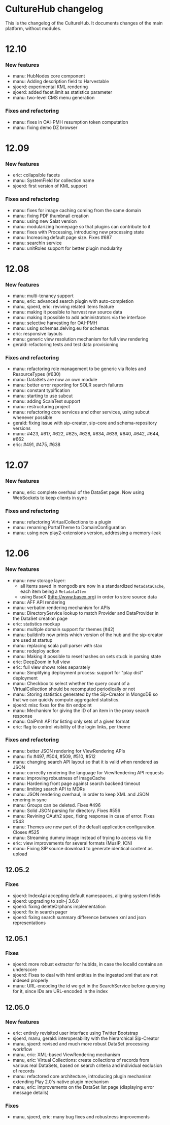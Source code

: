 # CultureHub changelog

This is the changelog of the CultureHub. It documents changes of the main platform, without modules.

# 12.10

### New features

- manu: HubNodes core component
- manu: Adding description field to Harvestable
- sjoerd: experimental KML rendering
- sjoerd: added facet.limit as statistics parameter
- manu: two-level CMS menu generation

### Fixes and refactoring
- manu: fixes in OAI-PMH resumption token computation
- manu: fixing demo DZ browser

# 12.09

### New features
- eric: collapsible facets
- manu: SystemField for collection name
- sjoerd: first version of KML support

### Fixes and refactoring
- manu: fixes for image caching coming from the same domain
- manu: fixing PDF thumbnail creation
- manu: using new Salat version
- manu: modularizing homepage so that plugins can contribute to it
- manu: fixes with Processing, introducing new processing state
- manu: Increasing default page size. Fixes #687
- manu: searchIn service
- manu: unitRoles support for better plugin modularity

# 12.08

### New features

- manu: multi-tenancy support
- manu, eric: advanced search plugin with auto-completion
- manu, sjoerd, eric: reviving related items feature
- manu: making it possible to harvest raw source data
- manu: making it possible to add administrators via the interface
- manu: selective harvesting for OAI-PMH
- manu: using schemas.delving.eu for schemas
- eric: responsive layouts
- manu: generic view resolution mechanism for full view rendering
- gerald: refactoring tests and test data provisioning


### Fixes and refactoring
- manu: refactoring role management to be generic via Roles and ResourceTypes (#630)
- manu: DataSets are now an own module
- manu: better error reporting for SOLR search failures
- manu: constant typification
- manu: starting to use subcut
- manu: adding ScalaTest support
- manu: restructuring project
- manu: refactoring core services and other services, using subcut whenever possible
- gerald: fixing issue with sip-creator, sip-core and schema-repository versions
- manu: #423, #617, #622, #625, #628, #634, #639, #640, #642, #644, #662
- eric: #491, #475, #638

# 12.07

### New features

- manu, eric: complete overhaul of the DataSet page. Now using WebSockets to keep clients in sync

### Fixes and refactoring

- manu: refactoring VirtualCollections to a plugin
- manu: renaming PortalTheme to DomainConfiguration
- manu: using new play2-extensions version, addressing a memory-leak


# 12.06

### New features

- manu: new storage layer:
  - all items saved in mongodb are now in a standardized `MetadataCache`, each item being a `MetadataItem`
  - using BaseX (http://www.basex.org) in order to store source data
- manu: AFF API rendering
- manu: verbatim rendering mechanism for APIs
- manu: DirectoryService lookup to match Provider and DataProvider in the DataSet creation page
- eric: statistics mockup
- manu: multiple domain support for themes (#42)
- manu: buildinfo now prints which version of the hub and the sip-creator are used at startup
- manu: replacing scala pull parser with stax
- manu: redeploy action
- manu: Making it possible to reset hashes on sets stuck in parsing state
- eric: DeepZoom in full view
- eric: full view shows roles separately
- manu: Simplifying deployment process: support for "play dist" deployment
- manu: Checkbox to select whether the query count of a VirtualCollection should be recomputed periodically or not
- manu: Storing statistics generated by the Sip-Creator in MongoDB so that we can quickly compute aggregated statistics.
- sjoerd: misc fixes for the itin endpoint
- manu: Mechanism for giving the ID of an item in the proxy search response
- manu: OaiPmh API for listing only sets of a given format
- eric: flag to control visibility of the login links, per theme

### Fixes and refactoring
- manu: better JSON rendering for ViewRendering APIs
- manu: fix #497, #504, #509, #510, #512
- manu: changing search API layout so that it is valid when rendered as JSON
- manu: correctly rendering the language for ViewRendering API requests
- manu: improving robustness of ImageCache
- manu: Hardening front page against search backend timeout
- manu: limiting search API to MDRs
- manu: JSON rendering overhaul, in order to keep XML and JSON renering in sync
- manu: Groups can be deleted. Fixes #496
- manu: Solid JSON parsing for directory. Fixes #556
- manu: Revining OAuth2 spec, fixing response in case of error. Fixes #543
- manu: Themes are now part of the default application configuration. Closes #525
- manu: Streaming dummy image instead of trying to access via file
- eric: view improvements for several formats (MusIP, ICN)
- manu: Fixing SIP source download to generate identical content as upload

## 12.05.2

### Fixes

- sjoerd: IndexApi accepting default namespaces, aligning system fields
- sjoerd: upgrading to solr-j 3.6.0
- sjoerd: fixing deleteOrphans implementation
- sjoerd: fix in search pager
- sjoerd: fixing search summary difference between xml and json representations

## 12.05.1

### Fixes

- sjoerd: more robust extractor for hubIds, in case the localId contains an underscore
- sjoerd: Fixes to deal with html entities in the ingested xml that are not indexed properly
- manu: URL-encoding the id we get in the SearchService before querying for it, since IDs are URL-encoded in the index

## 12.05.0

### New features

- eric: entirely revisited user interface using Twitter Bootstrap
- sjoerd, manu, gerald: interoperability with the hierarchical Sip-Creator
- manu, sjoerd: revised and much more robust DataSet processing workflow
- manu, eric: XML-based ViewRendering mechanism
- manu, eric: Virtual Collections: create collections of records from various real DataSets, based on search criteria and individual exclusion of records
- manu: refactored core architecture, introducing plugin mechanism extending Play 2.0's native plugin mechanism
- manu, eric: improvements on the DataSet list page (displaying error message details)

### Fixes

- manu, sjoerd, eric: many bug fixes and robustness improvements
